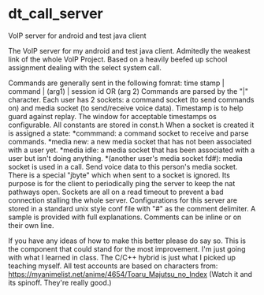 # dt_call_server
VoIP server for android and test java client

The VoIP server for my android and test java client. Admitedly the weakest link of the whole VoIP Project.
Based on a heavily beefed up school assignment dealing with the select system call.

Commands are generally sent in the following fomrat: time stamp | command | (arg1) | session id OR (arg 2)
Commands are parsed by the "|" character.
Each user has 2 sockets: a command socket (to send commands on) and media socket (to send/receive voice data).
Timestamp is to help guard against replay. The window for acceptable timestamps os configurable.
All constants are stored in const.h
When a socket is created it is assigned a state: 
  *commmand: a command socket to receive and parse commands.
  *media new: a new media socket that has not been associated with a user yet.
  *media idle: a media socket that has been associated with a user but isn't doing anything.
  *(another user's media socket fd#): media socket is used in a call. Send voice data to this person's media socket.
There is a special "jbyte" which when sent to a socket is ignored. 
Its purpose is for the client to periodically ping the server to keep the nat pathways open.
Sockets are all on a read timeout to prevent a bad connection stalling the whole server.
Configurations for this server are stored in a standard unix style conf file with "#" as the comment delimiter.
A sample is provided with full explanations.
Comments can be inline or on their own line.

If you have any ideas of how to make this better please do say so. This is the component that could stand for the most improvement.
I'm just going with what I learned in class. The C/C++ hybrid is just what I picked up teaching myself.
All test accounts are based on characters from: https://myanimelist.net/anime/4654/Toaru_Majutsu_no_Index
(Watch it and its spinoff. They're really good.)
